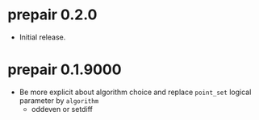 # prepair 0.2.0

* Initial release.

# prepair 0.1.9000

* Be more explicit about algorithm choice and replace `point_set` logical parameter by `algorithm`
  - oddeven or setdiff
